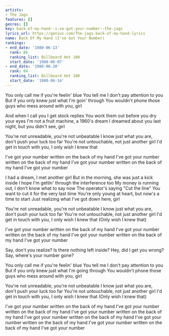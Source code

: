 ```yaml
---
artists:
- The Jags
features: []
genres: []
key: back-of-my-hand--i-ve-got-your-number--the-jags
lyrics_url: https://genius.com/The-jags-back-of-my-hand-lyrics
name: Back Of My Hand (I've Got Your Number)
rankings:
- end_date: '1980-06-13'
  rank: 86
  ranking_list: Billboard Hot 100
  start_date: '1980-06-07'
- end_date: '1980-06-20'
  rank: 84
  ranking_list: Billboard Hot 100
  start_date: '1980-06-14'
---
```

You only call me if you're feelin' blue
You tell me I don't pay attention to you
But if you only knew just what I'm goin' through
You wouldn't phone those guys who mess around with you, girl

And when I call you I get stock replies
You work them out before you dry your eyes
I'm not a fruit machine, a 1960's dream
I dreamed about you last night, but you didn't see, girl

You're not unreadable, you're not unbeatable
I know just what you are, don't push your luck too far
You're not untouchable, not just another girl
I'd get in touch with you, I only wish I knew that

I've got your number written on the back of my hand
I've got your number written on the back of my hand
I've got your number written on the back of my hand
I've got your number

I had a dream, I met another girl
But in the morning, she was just a kick inside
I hope I'm gettin' through the interference too
My money is running out, I don't know what to say now
The operator's saying "Cut the line"
You want to cut it for the very last time
You're only young at heart, but now's a time to start
Just realizing what I've got down here, girl

You're not unreadable, you're not unbeatable
I know just what you are, don't push your luck too far
You're not untouchable, not just another girl
I'd get in touch with you, I only wish I knew that
(Only wish I knew that)

I've got your number written on the back of my hand
I've got your number written on the back of my hand
I've got your number written on the back of my hand
I've got your number

Say, don't you realize?
Is there nothing left inside?
Hey, did I get you wrong?
Say, where's your number gone?

You only call me if you're feelin' blue
You tell me I don't pay attention to you
But if you only knew just what I'm going through
You wouldn't phone those guys who mess around with you, girl

You're not unreadable, you're not unbeatable
I know just what you are, don't push your luck too far
You're not untouchable, not just another girl
I'd get in touch with you, I only wish I knew that
(Only wish I knew that)

I've got your number written on the back of my hand
I've got your number written on the back of my hand
I've got your number written on the back of my hand
I've got your number written on the back of my hand
I've got your number written on the back of my hand
I've got your number written on the back of my hand
I've got your number

